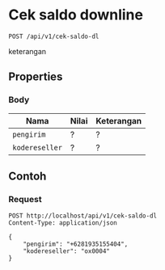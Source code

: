 # Cek saldo downline
```http
POST /api/v1/cek-saldo-dl
```
keterangan
## Properties
### Body
Nama  | Nilai | Keterangan
--- | --- | ---
<code>pengirim</code> | ? | ?
<code>kodereseller</code> | ? | ?

## Contoh

### Request
```http
POST http://localhost/api/v1/cek-saldo-dl
Content-Type: application/json

{
    "pengirim": "+6281935155404",
    "kodereseller": "ox0004"
}
```
